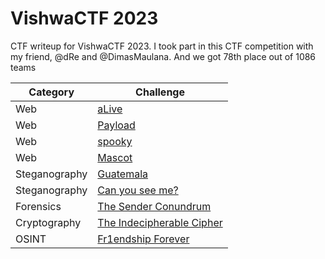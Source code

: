 # VishwaCTF 2023
CTF writeup for VishwaCTF 2023. I took part in this CTF competition with my friend, @dRe and @DimasMaulana. And we got 78th place out of 1086 teams

| Category | Challenge |
| --- | --- |
| Web | [aLive](/2023/VishwaCTF%202023/aLive/)
| Web | [Payload](/2023/VishwaCTF%202023/Payload/)
| Web | [spooky](/2023/VishwaCTF%202023/spooky/)
| Web | [Mascot](/2023/VishwaCTF%202023/Mascot/)
| Steganography | [Guatemala](/2023/VishwaCTF%202023/Guatemala/)
| Steganography | [Can you see me?](/2023/VishwaCTF%202023/Can%20you%20see%20me/)
| Forensics | [The Sender Conundrum](/2023/VishwaCTF%202023/The%20Sender%20Conundrum/)
| Cryptography | [The Indecipherable Cipher](/2023/VishwaCTF%202023/The%20Indecipherable%20Cipher/)
| OSINT | [Fr1endship Forever](/2023/VishwaCTF%202023/Fr1endship%20Forever/)